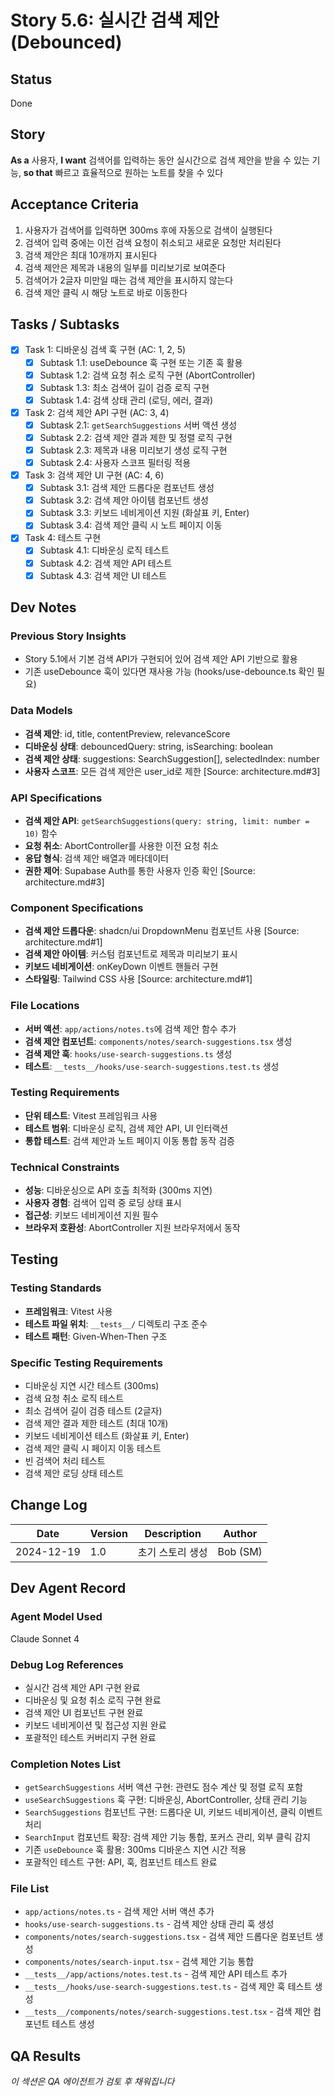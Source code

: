 # Story 5.6: 실시간 검색 제안 (Debounced)

## Status
Done

## Story
**As a** 사용자,
**I want** 검색어를 입력하는 동안 실시간으로 검색 제안을 받을 수 있는 기능,
**so that** 빠르고 효율적으로 원하는 노트를 찾을 수 있다

## Acceptance Criteria
1. 사용자가 검색어를 입력하면 300ms 후에 자동으로 검색이 실행된다
2. 검색어 입력 중에는 이전 검색 요청이 취소되고 새로운 요청만 처리된다
3. 검색 제안은 최대 10개까지 표시된다
4. 검색 제안은 제목과 내용의 일부를 미리보기로 보여준다
5. 검색어가 2글자 미만일 때는 검색 제안을 표시하지 않는다
6. 검색 제안 클릭 시 해당 노트로 바로 이동한다

## Tasks / Subtasks
- [x] Task 1: 디바운싱 검색 훅 구현 (AC: 1, 2, 5)
  - [x] Subtask 1.1: useDebounce 훅 구현 또는 기존 훅 활용
  - [x] Subtask 1.2: 검색 요청 취소 로직 구현 (AbortController)
  - [x] Subtask 1.3: 최소 검색어 길이 검증 로직 구현
  - [x] Subtask 1.4: 검색 상태 관리 (로딩, 에러, 결과)
- [x] Task 2: 검색 제안 API 구현 (AC: 3, 4)
  - [x] Subtask 2.1: `getSearchSuggestions` 서버 액션 생성
  - [x] Subtask 2.2: 검색 제안 결과 제한 및 정렬 로직 구현
  - [x] Subtask 2.3: 제목과 내용 미리보기 생성 로직 구현
  - [x] Subtask 2.4: 사용자 스코프 필터링 적용
- [x] Task 3: 검색 제안 UI 구현 (AC: 4, 6)
  - [x] Subtask 3.1: 검색 제안 드롭다운 컴포넌트 생성
  - [x] Subtask 3.2: 검색 제안 아이템 컴포넌트 생성
  - [x] Subtask 3.3: 키보드 네비게이션 지원 (화살표 키, Enter)
  - [x] Subtask 3.4: 검색 제안 클릭 시 노트 페이지 이동
- [x] Task 4: 테스트 구현
  - [x] Subtask 4.1: 디바운싱 로직 테스트
  - [x] Subtask 4.2: 검색 제안 API 테스트
  - [x] Subtask 4.3: 검색 제안 UI 테스트

## Dev Notes

### Previous Story Insights
- Story 5.1에서 기본 검색 API가 구현되어 있어 검색 제안 API 기반으로 활용
- 기존 useDebounce 훅이 있다면 재사용 가능 (hooks/use-debounce.ts 확인 필요)

### Data Models
- **검색 제안**: id, title, contentPreview, relevanceScore
- **디바운싱 상태**: debouncedQuery: string, isSearching: boolean
- **검색 제안 상태**: suggestions: SearchSuggestion[], selectedIndex: number
- **사용자 스코프**: 모든 검색 제안은 user_id로 제한 [Source: architecture.md#3]

### API Specifications
- **검색 제안 API**: `getSearchSuggestions(query: string, limit: number = 10)` 함수
- **요청 취소**: AbortController를 사용한 이전 요청 취소
- **응답 형식**: 검색 제안 배열과 메타데이터
- **권한 제어**: Supabase Auth를 통한 사용자 인증 확인 [Source: architecture.md#3]

### Component Specifications
- **검색 제안 드롭다운**: shadcn/ui DropdownMenu 컴포넌트 사용 [Source: architecture.md#1]
- **검색 제안 아이템**: 커스텀 컴포넌트로 제목과 미리보기 표시
- **키보드 네비게이션**: onKeyDown 이벤트 핸들러 구현
- **스타일링**: Tailwind CSS 사용 [Source: architecture.md#1]

### File Locations
- **서버 액션**: `app/actions/notes.ts`에 검색 제안 함수 추가
- **검색 제안 컴포넌트**: `components/notes/search-suggestions.tsx` 생성
- **검색 제안 훅**: `hooks/use-search-suggestions.ts` 생성
- **테스트**: `__tests__/hooks/use-search-suggestions.test.ts` 생성

### Testing Requirements
- **단위 테스트**: Vitest 프레임워크 사용
- **테스트 범위**: 디바운싱 로직, 검색 제안 API, UI 인터랙션
- **통합 테스트**: 검색 제안과 노트 페이지 이동 통합 동작 검증

### Technical Constraints
- **성능**: 디바운싱으로 API 호출 최적화 (300ms 지연)
- **사용자 경험**: 검색어 입력 중 로딩 상태 표시
- **접근성**: 키보드 네비게이션 지원 필수
- **브라우저 호환성**: AbortController 지원 브라우저에서 동작

## Testing

### Testing Standards
- **프레임워크**: Vitest 사용
- **테스트 파일 위치**: `__tests__/` 디렉토리 구조 준수
- **테스트 패턴**: Given-When-Then 구조

### Specific Testing Requirements
- 디바운싱 지연 시간 테스트 (300ms)
- 검색 요청 취소 로직 테스트
- 최소 검색어 길이 검증 테스트 (2글자)
- 검색 제안 결과 제한 테스트 (최대 10개)
- 키보드 네비게이션 테스트 (화살표 키, Enter)
- 검색 제안 클릭 시 페이지 이동 테스트
- 빈 검색어 처리 테스트
- 검색 제안 로딩 상태 테스트

## Change Log
| Date | Version | Description | Author |
|------|---------|-------------|---------|
| 2024-12-19 | 1.0 | 초기 스토리 생성 | Bob (SM) |

## Dev Agent Record

### Agent Model Used
Claude Sonnet 4

### Debug Log References
- 실시간 검색 제안 API 구현 완료
- 디바운싱 및 요청 취소 로직 구현 완료
- 검색 제안 UI 컴포넌트 구현 완료
- 키보드 네비게이션 및 접근성 지원 완료
- 포괄적인 테스트 커버리지 구현 완료

### Completion Notes List
- `getSearchSuggestions` 서버 액션 구현: 관련도 점수 계산 및 정렬 로직 포함
- `useSearchSuggestions` 훅 구현: 디바운싱, AbortController, 상태 관리 기능
- `SearchSuggestions` 컴포넌트 구현: 드롭다운 UI, 키보드 네비게이션, 클릭 이벤트 처리
- `SearchInput` 컴포넌트 확장: 검색 제안 기능 통합, 포커스 관리, 외부 클릭 감지
- 기존 `useDebounce` 훅 활용: 300ms 디바운스 지연 시간 적용
- 포괄적인 테스트 구현: API, 훅, 컴포넌트 테스트 완료

### File List
- `app/actions/notes.ts` - 검색 제안 서버 액션 추가
- `hooks/use-search-suggestions.ts` - 검색 제안 상태 관리 훅 생성
- `components/notes/search-suggestions.tsx` - 검색 제안 드롭다운 컴포넌트 생성
- `components/notes/search-input.tsx` - 검색 제안 기능 통합
- `__tests__/app/actions/notes.test.ts` - 검색 제안 API 테스트 추가
- `__tests__/hooks/use-search-suggestions.test.ts` - 검색 제안 훅 테스트 생성
- `__tests__/components/notes/search-suggestions.test.tsx` - 검색 제안 컴포넌트 테스트 생성

## QA Results
*이 섹션은 QA 에이전트가 검토 후 채워집니다*
